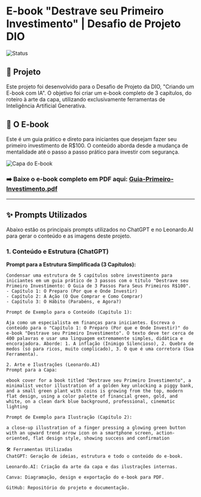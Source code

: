 # E-book "Destrave seu Primeiro Investimento" | Desafio de Projeto DIO

![Status](https://img.shields.io/badge/status-Conclu%C3%ADdo-green.svg)

## 🤖 Projeto

Este projeto foi desenvolvido para o Desafio de Projeto da DIO, "Criando um E-book com IA". O objetivo foi criar um e-book completo de 3 capítulos, do roteiro à arte da capa, utilizando exclusivamente ferramentas de Inteligência Artificial Generativa.

## 📖 O E-book

Este é um guia prático e direto para iniciantes que desejam fazer seu primeiro investimento de R$100. O conteúdo aborda desde a mudança de mentalidade até o passo a passo prático para investir com segurança.

![Capa do E-book](./capa-ebook.png)

### **➡️ Baixe o e-book completo em PDF aqui: [Guia-Primeiro-Investimento.pdf](./guia-primeiro-investimento.pdf)**

---

## ✨ Prompts Utilizados

Abaixo estão os principais prompts utilizados no ChatGPT e no Leonardo.AI para gerar o conteúdo e as imagens deste projeto.

### 1. Conteúdo e Estrutura (ChatGPT)

**Prompt para a Estrutura Simplificada (3 Capítulos):**
```text
Condensar uma estrutura de 5 capítulos sobre investimento para iniciantes em um guia prático de 3 passos com o título "Destrave seu Primeiro Investimento: O Guia de 3 Passos Para Seus Primeiros R$100".
- Capítulo 1: O Preparo (Por que e Onde Investir)
- Capítulo 2: A Ação (O Que Comprar e Como Comprar)
- Capítulo 3: O Hábito (Parabéns, e Agora?)

Prompt de Exemplo para o Conteúdo (Capítulo 1):

Aja como um especialista em finanças para iniciantes. Escreva o conteúdo para o "Capítulo 1: O Preparo (Por que e Onde Investir)" do e-book "Destrave seu Primeiro Investimento". O texto deve ter cerca de 400 palavras e usar uma linguagem extremamente simples, didática e encorajadora. Aborde: 1. A inflação (Inimigo Silencioso), 2. Quebra de medos (só para ricos, muito complicado), 3. O que é uma corretora (Sua Ferramenta).

2. Arte e Ilustrações (Leonardo.AI)
Prompt para a Capa:

ebook cover for a book titled "Destrave seu Primeiro Investimento", a minimalist vector illustration of a golden key unlocking a piggy bank, and a small green plant with coins is growing from the top, modern flat design, using a color palette of financial green, gold, and white, on a clean dark blue background, professional, cinematic lighting

Prompt de Exemplo para Ilustração (Capítulo 2):

a close-up illustration of a finger pressing a glowing green button with an upward trend arrow icon on a smartphone screen, action-oriented, flat design style, showing success and confirmation

🛠️ Ferramentas Utilizadas
ChatGPT: Geração de ideias, estrutura e todo o conteúdo do e-book.

Leonardo.AI: Criação da arte da capa e das ilustrações internas.

Canva: Diagramação, design e exportação do e-book para PDF.

GitHub: Repositório do projeto e documentação.

